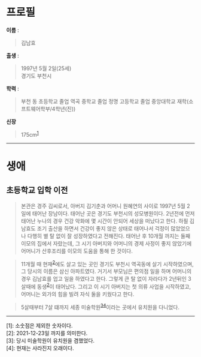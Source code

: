 # 프로필 
**이름** :  
>김남효

**출생** :  
>1997년 5월 2일(25세)  
>경기도 부천시

**학력** :  
>부천 동 초등학교 졸업
>역곡 중학교 졸업
>정명 고등학교 졸업
>중앙대학교 재학(소프트웨어학부/4학년(진))  

**신장**
>175cm<sup>[1](#footnote_1)</sup>

---
# 생애  
## 초등학교 입학 이전
>본관은 경주 김씨로서, 아버지 김기춘과 어머니 원혜연의 사이로 1997년 5월 2일에 태어난 장남이다. 태어난 곳은 경기도 부천시의 성모병원이다. 2년전에 먼저 태어난 누나의 경우 건강 악화에 몇 시간이 안되어 세상을 떠났다고 한다. 하필 김남효도 조기 출산을 하면서 건강이 좋지 않은 상태로 태어나서 걱정이 많았었으나 다행히 별 탈 없이 잘 성장하였다고 전해진다. 태어난 후 10개월 까지는 둘째 이모의 집에서 자랐는데, 그 시기 아버지와 어머니의 경제 사정이 좋지 않았기에 어머니가 산후조리를 이모의 도움을 통해 한 것이다.  
  
>11개월 때 현재<sup>[2](#footnote_2)</sup>에도 살고 있는 곳인 경기도 부천시 역곡동에 살기 시작하였으며, 그 당시의 이름은 삼신 아파트였다. 거기서 부모님은 편의점 일을 하며 어머니의 경우 김남효를 업고 일을 하였다고 한다. 그렇게 큰 탈 없이 자라다가 2년뒤인 3살때에 동생<sup>[2](#footnote_2)</sup>이 태어났다. 그리고 이 시기 아버지는 첫 의류 사업을 시작하였고, 어머니는 외가의 힘을 빌려 자식 둘을 키웠다고 한다.  

>5살때부터 7살 떄까지 세종 미술학원<sup>[3](#footnote_3)</sup><sup>[4](#footnote_4)</sup>이라는 곳에서 유치원을 다니었다. 
---
<a name="footnote_1">[1]</a>: 소숫점은 제외한 숫자이다.  
<a name="footnote_2">[2]</a>: 2021-12-23일 까지를 의미한다.  
<a name="footnote_3">[3]</a>: 당시 미술학원이 유치원을 겸했었다.  
<a name="footnote_4">[4]</a>: 현재는 사라진지 오래이다.  










